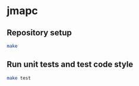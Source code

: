 # jmapc

## Repository setup

```sh
make
```

## Run unit tests and test code style
```sh
make test
```
